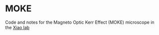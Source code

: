 # MOKE
Code and notes for the Magneto Optic Kerr Effect (MOKE) microscope in the [Xiao lab](https://sites.brown.edu/xiaolab/)
